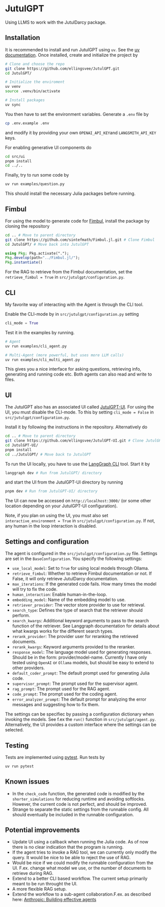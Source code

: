 # JutulGPT

Using LLMS to work with the JutulDarcy package.

## Installation
It is recommended to install and run JutulGPT using `uv`. See the [uv documentation](https://github.com/astral-sh/uv). Once installed, create and initialize the project by
```bash
# Clone and choose the repo
git clone https://github.com/ellingsvee/JutulGPT.git
cd JutulGPT/

# Initialize the enviroment
uv venv
source .venv/bin/activate

# Install packages
uv sync
```
You then have to set the environment variables. Generate a `.env` file by
```bash
cp .env.example .env
```
and modify it by providing your own `OPENAI_API_KEY`and `LANGSMITH_API_KEY` keys.

For enabling generative UI components do 
```bash
cd src/ui
pnpm install
cd ../..
```
Finally, try to run some code by
```bash
uv run examples/question.py
```
This should install the necessary Julia packages before running.

## Fimbul
For using the model to generate code for [Fimbul](https://github.com/sintefmath/Fimbul.jl), install the package by cloning the repository
```bash
cd .. # Move to parent directory
git clone https://github.com/sintefmath/Fimbul.jl.git # Clone Fimbul
cd JutulGPT/ # Move back into JutulGPT
```
```julia
using Pkg; Pkg.activate(".");
Pkg.develop(path="../Fimbul.jl/");
Pkg.instantiate()
```
For the RAG to retrieve from the Fimbul documentation, set the `retrieve_fimbul = True` in `src/jutulgpt/configuration.py`.

## CLI 

My favorite way of interacting with the Agent is through the CLI tool. 

Enable the CLI-mode by in `src/jutulgpt/configuration.py` setting
```python
cli_mode = True
```

Test it in the examples by running. 
```bash
# Agent
uv run examples/cli_agent.py

# Multi-Agent (more powerful, but uses more LLM calls)
uv run examples/cli_multi_agent.py
```
This gives you a nice interface for asking questions, retrieving info, generating and running code etc. Both agents can also read and write to files.

## UI
The JutulGPT also has an associated UI called [JutulGPT-UI](https://github.com/ellingsvee/JutulGPT-UI).  For using the UI, you must disable the CLI-mode. To this by setting `cli_mode = False` in `src/jutulgpt/configuration.py`.

Install it by following the instructions in the repository. Alternatively do
```bash
cd .. # Move to parent directory
git clone https://github.com/ellingsvee/JutulGPT-UI.git # Clone JutulGPT-UI
cd JutulGPT-UI/
pnpm install
cd ../JutulGPT/ # Move back to JutulGPT
```

To run the UI locally, you have to use the [LangGraph CLI](https://langchain-ai.github.io/langgraph/cloud/reference/cli/) tool. Start it by
```bash
langgraph dev # Run from JutulGPT/ directory
```
and start the UI from the JutulGPT-UI directory by running
```bash
pnpm dev # Run from JutulGPT-UI/ directory
```
The UI can now be accessed on `http://localhost:3000/` (or some other location depending on your JutulGPT-UI configuration).


Note, if you plan on using the UI, you must also set `interactive_environment = True` in `src/jutulgpt/configuration.py`. If not, any human in the loop interaction is disabled.


## Settings and configuration
The agent is configured in the `src/jutulgpt/configuration.py` file.  Settings are set in the `BaseConfiguration`. You specify the following settings:
- `use_local_model`: Set to `True` for using local models through Ollama.
- `retrieve_fimbul`: Whether to retrieve Fimbul documentation or not. If False, it will only retrieve JutulDarcy documentation.
- `max_iterations`: If the generated code fails. How many times the model will try to fix the code.
- `human_interaction`: Enable human-in-the-loop.
- `embedding_model`: Name of the embedding model to use.
- `retriever_provider`: The vector store provider to use for retrieval.
- `search_type`: Defines the type of search that the retriever should perform.
- `search_kwargs`: Additional keyword arguments to pass to the search function of the retriever. See Langgraph documentation for details about what kwargs works for the different search types.
- `rerank_provider`: The provider user for reranking the retrieved documents.
- `rerank_kwargs`: Keyword arguments provided to the reranker.
- `response_model`: The language model used for generating responses. Should be in the form: provider/model-name. Currently I have only tested using `OpenAI` or `Ollama` models, but should be easy to extend to other providers.
- `default_coder_prompt`: The default prompt used for generating Julia code.
- `supervisor_prompt`: The prompt used for the supervisor agent.
- `rag_prompt`: The prompt used for the RAG agent.
- `code_prompt`: The prompt used for the coding agent.
- `error_analyzer_prompt`: The default prompt for analyzing the error messages and suggesting how to fix them.

The settings can be specifiec by passing a configuration dictionary when invoking the models. See f.ex the `run()` function in `src/jutulgpt/agent.py`. Alternatively, the UI provides a custom interface where the settings can be selected.

## Testing
Tests are implemented using [pytest](https://docs.pytest.org/en/stable/). Run tests by
```bash
uv run pytest
```

## Known issues
- In the `check_code` function, the generated code is modified by the `shorter_simulations` for reducing runtime and avoiding softlocks. However, the current code is not perfect, and should be improved.
- Strange to separate the static settings from the runnable config. All should eventually be included in the runnable configuration.

## Potential improvements
- Update UI using a callback when running the Julia code. As of now there is no clear indication that the program is running.
- If the agent tries to invoke a RAG tool, we can currently only modify the query. It would be nice to be able to reject the use of RAG.
- Would be nice if we could modify the runnable configuration from the UI. F.ex. change what model we use, or the number of documents to retrieve during RAG.
- Extend to a better CLI based workflow. The current setup primarily meant to be run throught the UI.
- A more flexible RAG setup.
- Extend the workflow to a sub-agent collaboration.F.ex. as described here: [Anthropic: Building effective agents](https://www.anthropic.com/engineering/building-effective-agents)
